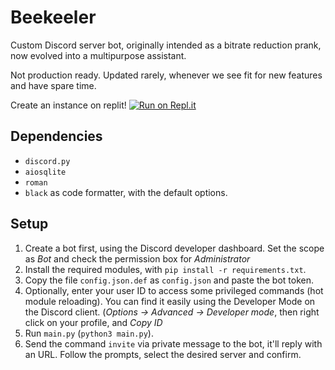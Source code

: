 # Beekeeler
Custom Discord server bot, originally intended as a bitrate reduction prank, now evolved into a multipurpose assistant.

Not production ready. Updated rarely, whenever we see fit for new features and have spare time.

Create an instance on replit!
[![Run on Repl.it](https://replit.com/badge/github/xveiga/beekeeler)](https://repl.it/github/xveiga/beekeeler)

## Dependencies
- `discord.py`
- `aiosqlite`
- `roman`
- `black` as code formatter, with the default options.

## Setup
1. Create a bot first, using the Discord developer dashboard. Set the scope as *Bot* and check the permission box for *Administrator*
2. Install the required modules, with `pip install -r requirements.txt`.
3. Copy the file `config.json.def` as `config.json` and paste the bot token.
4. Optionally, enter your user ID to access some privileged commands (hot module reloading). You can find it easily using the Developer Mode on the Discord client. (*Options -> Advanced -> Developer mode*, then right click on your profile, and *Copy ID*
5. Run `main.py` (`python3 main.py`).
6. Send the command `invite` via private message to the bot, it'll reply with an URL. Follow the prompts, select the desired server and confirm.